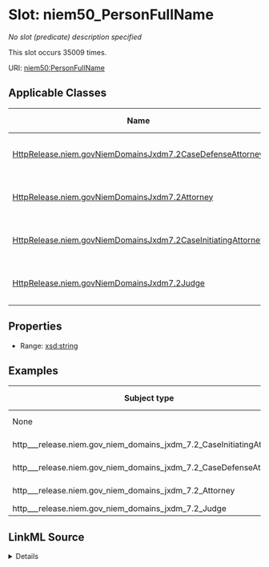 

# Slot: niem50_PersonFullName


_No slot (predicate) description specified_






This slot occurs 35009 times.


URI: [niem50:PersonFullName](http://release.niem.gov/niem/niem-core/5.0/PersonFullName)



<!-- no inheritance hierarchy -->





## Applicable Classes

| Name | Description | Modifies Slot |
| --- | --- | --- |
| [HttpRelease.niem.govNiemDomainsJxdm7.2CaseDefenseAttorney](../classes/HttpRelease.niem.govNiemDomainsJxdm7.2CaseDefenseAttorney.md) | No class (type) description specified |  yes  |
| [HttpRelease.niem.govNiemDomainsJxdm7.2Attorney](../classes/HttpRelease.niem.govNiemDomainsJxdm7.2Attorney.md) | No class (type) description specified |  yes  |
| [HttpRelease.niem.govNiemDomainsJxdm7.2CaseInitiatingAttorney](../classes/HttpRelease.niem.govNiemDomainsJxdm7.2CaseInitiatingAttorney.md) | No class (type) description specified |  yes  |
| [HttpRelease.niem.govNiemDomainsJxdm7.2Judge](../classes/HttpRelease.niem.govNiemDomainsJxdm7.2Judge.md) | No class (type) description specified |  yes  |







## Properties

* Range: [xsd:string](http://www.w3.org/2001/XMLSchema#string)






## Examples

| Subject type | Object type | Example subject | Example object | Occurrences |
| --- | --- | --- | --- | --- |
| None | string | scales:/Agent/casd;;3:16-cv-01644_a2 | Judge Gonzalo P. Curiel | 6948 |
| http___release.niem.gov_niem_domains_jxdm_7.2_CaseInitiatingAttorney | string | scales:/Agent/casd;;3:16-cv-01644_a3 | SCALES-Party-Hash-A832763C1FE77A32B6DE912B9C77F80C | 9088 |
| http___release.niem.gov_niem_domains_jxdm_7.2_CaseDefenseAttorney | string | scales:/Agent/casd;;3:16-cv-01644_a5 | Ryan A. Sausedo | 11050 |
| http___release.niem.gov_niem_domains_jxdm_7.2_Attorney | string | scales:/Agent/casd;;3:16-cv-01645_a20 | Benjamin Gilford | 2538 |
| http___release.niem.gov_niem_domains_jxdm_7.2_Judge | string | scales:/JudgeEntity/SJ000002 | Carroll O Switzer | 5385 |




## LinkML Source

<details>

```yaml
name: niem50_PersonFullName
annotations:
  count:
    tag: count
    value: 35009
  string:
    tag: string
    value: 6948
description: No slot (predicate) description specified
examples:
- object:
    example_object: Judge Gonzalo P. Curiel
    example_object_type: string
    example_predicate: niem50:PersonFullName
    example_subject: scales:/Agent/casd;;3:16-cv-01644_a2
    example_subject_type: None
- object:
    example_object: SCALES-Party-Hash-A832763C1FE77A32B6DE912B9C77F80C
    example_object_type: string
    example_predicate: niem50:PersonFullName
    example_subject: scales:/Agent/casd;;3:16-cv-01644_a3
    example_subject_type: http___release.niem.gov_niem_domains_jxdm_7.2_CaseInitiatingAttorney
- object:
    example_object: Ryan A. Sausedo
    example_object_type: string
    example_predicate: niem50:PersonFullName
    example_subject: scales:/Agent/casd;;3:16-cv-01644_a5
    example_subject_type: http___release.niem.gov_niem_domains_jxdm_7.2_CaseDefenseAttorney
- object:
    example_object: Benjamin Gilford
    example_object_type: string
    example_predicate: niem50:PersonFullName
    example_subject: scales:/Agent/casd;;3:16-cv-01645_a20
    example_subject_type: http___release.niem.gov_niem_domains_jxdm_7.2_Attorney
- object:
    example_object: Carroll O Switzer
    example_object_type: string
    example_predicate: niem50:PersonFullName
    example_subject: scales:/JudgeEntity/SJ000002
    example_subject_type: http___release.niem.gov_niem_domains_jxdm_7.2_Judge
from_schema: scales-kg
rank: 1000
slot_uri: niem50:PersonFullName
alias: niem50_PersonFullName
domain_of:
- http___release.niem.gov_niem_domains_jxdm_7.2_Attorney
- http___release.niem.gov_niem_domains_jxdm_7.2_CaseDefenseAttorney
- http___release.niem.gov_niem_domains_jxdm_7.2_CaseInitiatingAttorney
- http___release.niem.gov_niem_domains_jxdm_7.2_Judge
range: string

```
</details>